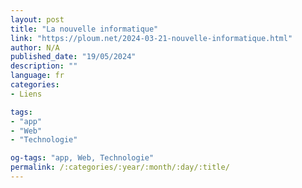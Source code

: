 ```yaml
---
layout: post
title: "La nouvelle informatique"
link: "https://ploum.net/2024-03-21-nouvelle-informatique.html"
author: N/A
published_date: "19/05/2024"
description: ""
language: fr
categories:
- Liens

tags:
- "app"
- "Web"
- "Technologie"

og-tags: "app, Web, Technologie"
permalink: /:categories/:year/:month/:day/:title/
---
```

